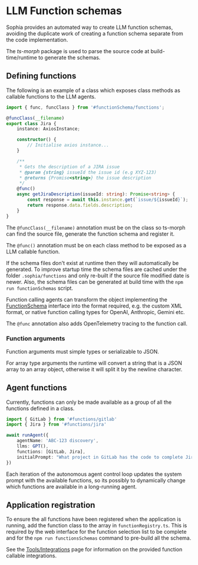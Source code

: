 # LLM Function schemas

Sophia provides an automated way to create LLM function schemas, avoiding the duplicate work of creating a function schema separate from the code implementation. 

The *ts-morph* package is used to parse the source code at build-time/runtime to generate the schemas.

## Defining functions

The following is an example of a class which exposes class methods as callable functions to the LLM agents.

```typescript
import { func, funcClass } from '#functionSchema/functions';

@funcClass(__filename)
export class Jira {
    instance: AxiosInstance;

    constructor() {
        // Initialise axios instance...
    }

    /**
     * Gets the description of a JIRA issue
     * @param {string} issueId the issue id (e.g XYZ-123)
     * @returns {Promise<string>} the issue description
     */
    @func()
    async getJiraDescription(issueId: string): Promise<string> {
        const response = await this.instance.get(`issue/${issueId}`);
        return response.data.fields.description;
    }
}
```

The `@funcClass(__filename)` annotation must be on the class so ts-morph can find the source file, generate the function schema and register it.

The `@func()` annotation must be on each class method to be exposed as a LLM callable function.

If the schema files don't exist at runtime then they will automatically be generated. To improve startup time
the schema files are cached under the folder `.sophia/functions` and only re-built if the source file modified date is newer. 
Also, the schema files can be generated at build time with the `npm run functionSchemas` script.

Function calling agents can transform the object implementing the [FunctionSchema](https://github.com/TrafficGuard/sophia/blob/main/src/functionSchema/functions.ts#L13)
interface into the format required, e.g. the custom XML format, or native function calling types for OpenAI, Anthropic, Gemini etc.

The `@func` annotation also adds OpenTelemetry tracing to the function call.

### Function arguments

Function arguments must simple types or serializable to JSON. 

For array type arguments the runtime will convert a string that is a JSON array to an array object, otherwise it will split it by the newline character.

## Agent functions

Currently, functions can only be made available as a group of all the functions defined in a class.

```typescript
import { GitLab } from '#functions/gitlab'
import { Jira } from '#functions/jira'

await runAgent({
    agentName: 'ABC-123 discovery',
    llms: GPT(),
    functions: [GitLab, Jira],
    initialPrompt: "What project in GitLab has the code to complete Jira ABC-123?",
})
```

Each iteration of the autonomous agent control loop updates the system prompt with the available functions,
so its possibly to dynamically change which functions are available in a long-running agent.

## Application registration

To ensure the all functions have been registered when the application is running, add the function class to the array in `functionRegistry.ts`.
This is required by the web interface for the function selection list to be complete and for the `npm run functionsSchemas` command to pre-build all the schema.

See the [Tools/Integrations](integrations.md) page for information on the provided function callable integrations.
